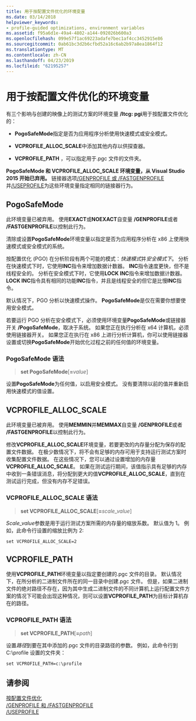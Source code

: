 ```yaml
---
title: 用于按配置文件优化的环境变量
ms.date: 03/14/2018
helpviewer_keywords:
- profile-guided optimizations, environment variables
ms.assetid: f95a6d1e-49a4-4802-a144-092026b600a3
ms.openlocfilehash: 099e57f1ac69223adafe7bec1af4cc3452915e86
ms.sourcegitcommit: 0ab61bc3d2b6cfbd52a16c6ab2b97a8ea1864f12
ms.translationtype: MT
ms.contentlocale: zh-CN
ms.lasthandoff: 04/23/2019
ms.locfileid: "62195257"
---
```

# <a name="environment-variables-for-profile-guided-optimizations"></a>用于按配置文件优化的环境变量

有三个影响与创建的映像上的测试方案的环境变量 **/ltcg: pgi**用于按配置文件优化的：

- **PogoSafeMode**指定是否为应用程序分析使用快速模式或安全模式。

- **VCPROFILE_ALLOC_SCALE**中添加其他内存以供探查器。

- **VCPROFILE_PATH** ，可以指定用于.pgc 文件的文件夹。

**PogoSafeMode 和 VCPROFILE_ALLOC_SCALE 环境变量，从 Visual Studio 2015 开始已弃用。** 链接器选项[/GENPROFILE 或 /FASTGENPROFILE](reference/genprofile-fastgenprofile-generate-profiling-instrumented-build.md)并[/USEPROFILE](reference/useprofile.md)为这些环境变量指定相同的链接器行为。

## <a name="pogosafemode"></a>PogoSafeMode

此环境变量已被弃用。 使用**EXACT**或**NOEXACT**自变量 **/GENPROFILE**或者 **/FASTGENPROFILE**以控制此行为。

清除或设置**PogoSafeMode**环境变量以指定是否为应用程序分析在 x86 上使用快速模式或安全模式的系统。

按配置优化 (PGO) 在分析阶段有两个可能的模式：*快速模式*并*安全模式下*。 分析在快速模式下时，它使用**INC**指令来增加数据计数器。 **INC**指令速度更快，但不是线程安全的。 分析在安全模式下时，它使用**LOCK INC**指令来增加数据计数器。 **LOCK INC**指令具有相同的功能**INC**指令，并且是线程安全的但它是比慢**INC**指令。

默认情况下，PGO 分析以快速模式操作。 **PogoSafeMode**是仅在需要你想要使用安全模式。

若要运行 PGO 分析在安全模式下，必须使用环境变量**PogoSafeMode**或链接器开关 **/PogoSafeMode**，取决于系统。 如果您正在执行分析在 x64 计算机，必须使用链接器开关。 如果您正在执行在 x86 上进行分析计算机，你可以使用链接器设置或切换**PogoSafeMode**开始优化过程之前的任何值的环境变量。

### <a name="pogosafemode-syntax"></a>PogoSafeMode 语法

> **set PogoSafeMode**[**=**_value_]

设置**PogoSafeMode**为任何值，以启用安全模式。 没有要清除以前的值并重新启用快速模式的值设置。

## <a name="vcprofileallocscale"></a>VCPROFILE_ALLOC_SCALE

此环境变量已被弃用。 使用**MEMMIN**并**MEMMAX**自变量 **/GENPROFILE**或者 **/FASTGENPROFILE**以控制此行为。

修改**VCPROFILE_ALLOC_SCALE**环境变量，若要更改的内存量分配为保存的配置文件数据。 在极少数情况下，将不会有足够的内存可用于支持运行测试方案时收集配置文件数据。 在这些情况下，您可以通过设置增加的内存量**VCPROFILE_ALLOC_SCALE**。 如果在测试运行期间，该值指示具有足够的内存中收到一条错误消息，将分配到更大的值**VCPROFILE_ALLOC_SCALE**，直到在测试运行完成，但没有内存不足错误。

### <a name="vcprofileallocscale-syntax"></a>VCPROFILE_ALLOC_SCALE 语法

> **set VCPROFILE_ALLOC_SCALE**[__=__*scale_value*]

*Scale_value*参数是用于运行测试方案所需的内存量的缩放系数。  默认值为 1。 例如，此命令行设置的缩放比例为 2:

`set VCPROFILE_ALLOC_SCALE=2`

## <a name="vcprofilepath"></a>VCPROFILE_PATH

使用**VCPROFILE_PATH**环境变量以指定要创建的.pgc 文件的目录。 默认情况下，在所分析的二进制文件所在的同一目录中创建.pgc 文件。 但是，如果二进制文件的绝对路径不存在，因为其中生成二进制文件的不同计算机上运行配置文件方案的情况下可能会出现这种情况，则可以设置**VCPROFILE_PATH**为目标计算机存在的路径。

### <a name="vcprofilepath-syntax"></a>VCPROFILE_PATH 语法

> **set VCPROFILE_PATH**[**=**_path_]

设置*路径*到要在其中添加的.pgc 文件的目录路径的参数。 例如，此命令行到 C:\profile 设置的文件夹：

`set VCPROFILE_PATH=c:\profile`

## <a name="see-also"></a>请参阅

[按配置文件优化](profile-guided-optimizations.md)<br/>
[/GENPROFILE 和 /FASTGENPROFILE](reference/genprofile-fastgenprofile-generate-profiling-instrumented-build.md)<br/>
[/USEPROFILE](reference/useprofile.md)<br/>

